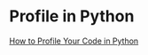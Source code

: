 Profile in Python
=================

[How to Profile Your Code in Python](https://towardsdatascience.com/how-to-profile-your-code-in-python-e70c834fad89)


